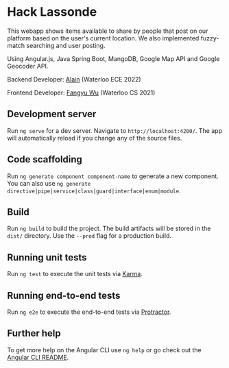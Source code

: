 # Hack Lassonde

This webapp shows items available to share by people that post on our platform based on the user's current location. We also implemented fuzzy-match searching and user posting.


Using Angular.js, Java Spring Boot, MangoDB, Google Map API and Google Geocoder API.


Backend Developer: [Alain](https://github.com/alainlou) (Waterloo ECE 2022)

Frontend Developer: [Fangyu Wu](https://github.com/WuFangyu) (Waterloo CS 2021)


## Development server

Run `ng serve` for a dev server. Navigate to `http://localhost:4200/`. The app will automatically reload if you change any of the source files.

## Code scaffolding

Run `ng generate component component-name` to generate a new component. You can also use `ng generate directive|pipe|service|class|guard|interface|enum|module`.

## Build

Run `ng build` to build the project. The build artifacts will be stored in the `dist/` directory. Use the `--prod` flag for a production build.

## Running unit tests

Run `ng test` to execute the unit tests via [Karma](https://karma-runner.github.io).

## Running end-to-end tests

Run `ng e2e` to execute the end-to-end tests via [Protractor](http://www.protractortest.org/).

## Further help

To get more help on the Angular CLI use `ng help` or go check out the [Angular CLI README](https://github.com/angular/angular-cli/blob/master/README.md).
